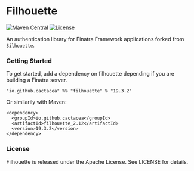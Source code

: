 # Filhouette
[![Maven Central](https://maven-badges.herokuapp.com/maven-central/io.github.cactacea/filhouette_2.12/badge.svg)](https://maven-badges.herokuapp.com/maven-central/io.github.cactacea/filhouette_2.12)
[![License](https://img.shields.io/badge/License-Apache%202.0-blue.svg)](https://opensource.org/licenses/Apache-2.0)

An authentication library for Finatra Framework applications forked from [`Silhouette`](https://github.com/mohiva/play-silhouette).

### Getting Started

To get started, add a dependency on filhouette depending if you are building a Finatra server.

```
"io.github.cactacea" %% "filhouette" % "19.3.2"
```
Or similarily with Maven:
```
<dependency>
  <groupId>io.github.cactacea</groupId>
  <artifactId>filhouette_2.12</artifactId>
  <version>19.3.2</version>
</dependency>
```


### License

Filhouette is released under the Apache License. See LICENSE for details.

